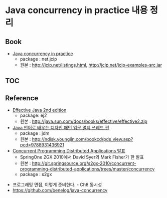 Java concurrency in practice 내용 정리
=========

## Book
- [Java concurrency in practice](http://www.yes24.com/24/goods/1550580)
  - package : net.jcip
  - 원본 : <http://jcip.net/listings.html>, <http://jcip.net/jcip-examples-src.jar>

## TOC

	


## Reference
- [Effective Java 2nd edition](http://www.yes24.com/24/goods/2416238)
  - package: ej2
  - 원본 : <http://java.sun.com/docs/books/effective/effective2.zip>
- [Java 언어로 배우는 디자인 패턴 입문 멀티 쓰레드 편](http://www.yes24.com/24/goods/2922297)
  - package : jdm
  - 원본 : <http://ndisk.youngjin.com/bookcd/pds_view.asp?pcd=9788931436921>
- [Concurrent Programming Distributed Applications 발표](http://www.infoq.com/presentations/Concurrent-Distributed-Applications-Spring
  )
  - SpringOne 2GX 2010에서 David Syer와 Mark Fisher가 한 발표
  - 원본 : <http://git.springsource.org/s2gx-2010/concurrent-programming-distributed-applications/trees/master/concurrency>
  - package : s2gx
* 프로그래밍 면접, 이렇게 준비한다. - Ch8 동시성
* https://github.com/benelog/java-concurrency

